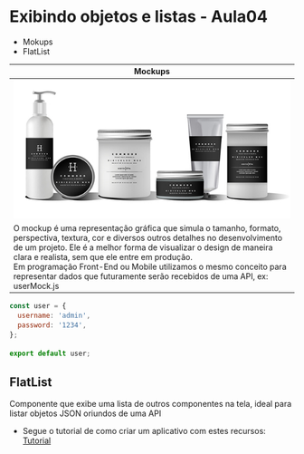 # Exibindo objetos e listas - Aula04

- Mokups
- FlatList

|Mockups|
|-|
|![Mockup](./mockup.jpg)|
|O mockup é uma representação gráfica que simula o tamanho, formato, perspectiva, textura, cor e diversos outros detalhes no desenvolvimento de um projeto. Ele é a melhor forma de visualizar o design de maneira clara e realista, sem que ele entre em produção.<br> Em programação Front-End ou Mobile utilizamos o mesmo conceito para representar dados que futuramente serão recebidos de uma API, ex:<br>userMock.js|

```javascript
const user = {
  username: 'admin',
  password: '1234',
};

export default user;
```
## FlatList
Componente que exibe uma lista de outros componentes na tela, ideal para listar objetos JSON oriundos de uma API

- Segue o tutorial de como criar um aplicativo com estes recursos: [Tutorial](./tutorial.md)